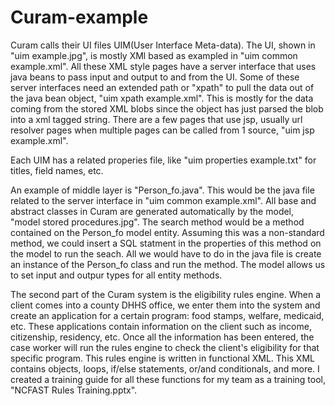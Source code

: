 # Curam-example

Curam calls their UI files UIM(User Interface Meta-data).  The UI, shown in "uim example.jpg", is mostly XMl based as exampled in "uim common example.xml".  All these XML style pages have a server interface that uses java beans to pass input and output to and from the UI.  Some of these server interfaces need an extended path or "xpath" to pull the data out of the java bean object, "uim xpath example.xml".  This is mostly for the data coming from the stored XML blobs since the object has just parsed the blob into a xml tagged string.  There are a few pages that use jsp, usually url resolver pages when multiple pages can be called from 1 source, "uim jsp example.xml".

Each UIM has a related properies file, like "uim properties example.txt" for titles, field names, etc.  

An example of middle layer is "Person_fo.java".  This would be the java file related to the server interface in "uim common example.xml".  All base and abstract classes in Curam are generated automatically by the model, "model stored procedures.jpg".  The search method would be a method contained on the Person_fo model entity.  Assuming this was a non-standard method, we could insert a SQL statment in the properties of this method on the model to run the seach.  All we would have to do in the java file is create an instance of the Person_fo class and run the method.  The model allows us to set input and outpur types for all entity methods.

The second part of the Curam system is the eligibility rules engine.  When a client comes into a county DHHS office, we enter them into the system and create an application for a certain program: food stamps, welfare, medicaid, etc.  These applications contain information on the client such as income, citizenship, residency, etc.  Once all the information has been entered, the case worker will run the rules engine to check the client's eligibility for that specific program.  This rules engine is written in functional XML.  This XML contains objects, loops, if/else statements, or/and conditionals, and more.  I created a training guide for all these functions for my team as a training tool, "NCFAST Rules Training.pptx".
